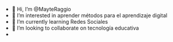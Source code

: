 - 👋 Hi, I’m @MayteRaggio
- 👀 I’m interested in aprender métodos para el aprendizaje digital
- 🌱 I’m currently learning Redes Sociales
- 💞️ I’m looking to collaborate on tecnología educativa
- 


<!---
MayteRaggio/MayteRaggio is a ✨ special ✨ repository because its `README.md` (this file) appears on your GitHub profile.
You can click the Preview link to take a look at your changes.
--->
